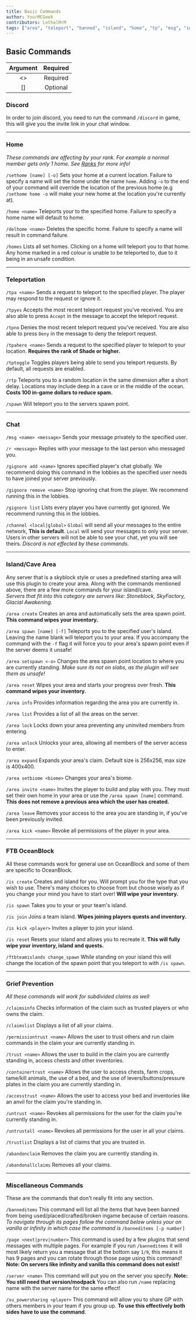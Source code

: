 ```yaml
---
title: Basic Commands
author: YourMCGeek
contributors: LethalMrM
tags: ["area", "teleport", "banned", "island", "home", "tp", "msg", "ignore"]
---
```

## Basic Commands
| Argument  | Required  |
|:--------:	|:--------:	|
|    <>    	| Required 	|
|    []    	| Optional 	|

### Discord

In order to join discord, you need to run the command ``/discord`` in game, this will give you the invite link in your chat window.

___

### Home
*These commands are affecting by your rank. For example a normal member gets only 1 home. See [Ranks](../../server-info/ranks) for more info!*

``/sethome [name] [-o]`` Sets your home at a current location. Failure to specify a name will set the home under the name ``home``. Adding ``-o`` to the end of your command will override the location of the previous home (e.g ``/sethome home -o`` will make your new home at the location you're currently at).

``/home <name>`` Teleports your to the specified home. Failure to specify a home name will default to home.

``/delhome <name>`` Deletes the specific home. Failure to specify a name will result in command failure.

``/homes`` Lists all set homes. Clicking on a home will teleport you to that home. Any home marked in a red colour is unable to be teleported to, due to it being in an unsafe condition.

___

### Teleportation

``/tpa <name>`` Sends a request to teleport to the specified player. The player may respond to the request or ignore it.

``/tpyes`` Accepts the most recent teleport request you've received. You are also able to press ``Accept`` in the message to accept the teleport request.

``/tpno`` Denies the most recent teleport request you've received. You are also able to press ``Deny`` in the message to deny the teleport request.

``/tpahere <name>`` Sends a request to the specified player to teleport to your location. **Requires the rank of Shade or higher.**

``/tptoggle`` Toggles players being able to send you teleport requests. By default, all requests are enabled.

``/rtp`` Teleports you to a random location in the same dimension after a short delay. Locations may include deep in a cave or in the middle of the ocean. **Costs 100 in-game dollars to reduce spam.**

``/spawn`` Will teleport you to the servers spawn point.

___

### Chat

``/msg <name> <message>`` Sends your message privately to the specified user.

``/r <message>`` Replies with your message to the last person who messaged you.

``/gignore add <name>`` Ignores specified player's chat globally. We recommend doing this command in the lobbies as the specified user needs to have joined your server previously.

``/gignore remove <name>`` Stop ignoring chat from the player. We recommend running this in the lobbies.

``/gignore list`` Lists every player you have currently got ignored. We recommend running this in the lobbies.

``/channel <local|global>`` ``Global`` will send all your messages to the entire network, **This is default**. ``Local`` will send your messages to only your server. Users in other servers will not be able to see your chat, yet you will see theirs. *Discord is not effected by these commands.*

___

### Island/Cave Area

Any server that is a skyblock style or uses a predefined starting area will use this plugin to create your area. Along with the commands mentioned above, there are a few more commands for your island/cave.\
*Servers that fit into this category are servers like: Stoneblock, SkyFactory, Glacial Awakening.*

``/area create`` Creates an area and automatically sets the area spawn point. **This command wipes your inventory.**

``/area spawn [name] [-f]`` Teleports you to the specified user's island. Leaving the name blank will teleport you to your area. If you accompany the command with the `-f` flag it will force you to your area's spawn point even if the server deems it unsafe!

``/area setspawn <-o>`` Changes the area spawn point location to where you are currently standing. *Make sure its not on slabs, as the plugin will see them as unsafe!*

``/area reset`` Wipes your area and starts your progress over fresh. **This command wipes your inventory.**

``/area info`` Provides information regarding the area you are currently in.

``/area list`` Provides a list of all the areas on the server.

``/area lock`` Locks down your area preventing any uninvited members from entering.

``/area unlock`` Unlocks your area, allowing all members of the server access to enter.

``/area expand`` Expands your area's claim. Default size is 256x256, max size is 400x400.

``/area setbiome <biome>`` Changes your area's biome.

``/area invite <name>`` Invites the player to build and play with you. They must set their own home in your area or use the ``/area spawn [name]`` command. **This does not remove a previous area which the user has created.**

``/area leave`` Removes your access to the area you are standing in, if you've been previously invited.

``/area kick <name>`` Revoke all permissions of the player in your area.

___

### FTB OceanBlock

All these commands work for general use on OceanBlock and some of them are specific to OceanBlock.

``/is create`` Creates and island for you. Will prompt you for the type that you wish to use. There's many choices to choose from but choose wisely as if you change your mind you have to start over! **Will  wipe your inventory.**

``/is spawn`` Takes you to your or your team's island.

``/is join`` Joins a team island. **Wipes joining players quests and inventory.**

``/is kick <player>``  Invites a player to join your island.

``/is reset`` Resets your island and allows you to recreate it. **This will fully wipe your inventory, island and quests.**

``/ftbteamislands change_spawn`` While standing on your island this will change the location of the spawn point that you teleport to with `/is spawn`.

___

### Grief Prevention
*All these commands will work for subdivided claims as well*

``/claimsinfo`` Checks information of the claim such as trusted players or who owns the claim.

``/claimslist`` Displays a list of all your claims.

``/permissiontrust <name>`` Allows the user to trust others and run claim commands in the claim your are currently standing in.

``/trust <name>`` Allows the user to build in the claim you are currently standing in, access chests and other inventories.

``/containertrust <name>`` Allows the user to access chests, farm crops, tame/kill animals, the use of a bed, and the use of levers/buttons/pressure plates in the claim you are currently standing in.

``/accesstrust <name>`` Allows the user to access your bed and inventories like an anvil for the claim you're standing in.

``/untrust <name>`` Revokes all permissions for the user for the claim you're currently standing in.

``/untrustall <name>`` Revokes all permissions for the user in all your claims.

``/trustlist`` Displays a list of claims that you are trusted in.

``/abandonclaim`` Removes the claim you are currently standing in.

``/abandonallclaims`` Removes all your claims.

___

### Miscellaneous Commands

These are the commands that don't really fit into any section.

``/banneditems`` This command will list all the items that have been banned from being used/placed/crafted/broken ingame because of certain reasons.\
*To navigate through its pages follow the command below unless your on vanilla or infinity in which case the command is* ``/banneditems [-p number]``

``/page <next|prev|number>`` This command is used by a few plugins that send messages with multiple pages. For example if you run `/banneditems` it will most likely return you a message that at the bottom say `1/9`, this means it has 9 pages and you can rotate through those page using this command!\
**Note: On servers like infinity and vanilla this command does not exist!**

``/server <name>`` This command will put you on the server you specify. **Note: You still need that version/modpack** You can also run ``/name`` replacing name with the server name for the same effect!

``/xu_powersharing <player>`` This command will allow you to share GP with others members in your team if you group up. **To use this effectively both sides have to use the command**.